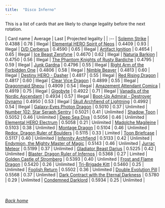 ```yaml
---
title:  "Disco Inferno"
---
```


This is a list of cards that are likely to change legality before the next rotation.

| Card name | Average | Last | Projected legality |
| :-- |
[Solemn Strike](https://db.ygoprodeck.com/card/?search=Solemn%20Strike) | 0.4388 | 0.78 | Illegal |
[Elemental HERO Spirit of Neos](https://db.ygoprodeck.com/card/?search=Elemental%20HERO%20Spirit%20of%20Neos) | 0.4409 | 0.93 | Illegal |
[D/D Cerberus](https://db.ygoprodeck.com/card/?search=D/D%20Cerberus) | 0.4590 | 0.65 | Illegal |
[Artifact Ignition](https://db.ygoprodeck.com/card/?search=Artifact%20Ignition) | 0.4654 | 0.65 | Illegal |
[Ice Beast Zerofyne](https://db.ygoprodeck.com/card/?search=Ice%20Beast%20Zerofyne) | 0.4670 | 0.62 | Illegal |
[Naturia Barkion](https://db.ygoprodeck.com/card/?search=Naturia%20Barkion) | 0.4750 | 0.56 | Illegal |
[The Phantom Knights of Rusty Bardiche](https://db.ygoprodeck.com/card/?search=The%20Phantom%20Knights%20of%20Rusty%20Bardiche) | 0.4795 | 0.59 | Illegal |
[Junk Gardna](https://db.ygoprodeck.com/card/?search=Junk%20Gardna) | 0.4796 | 0.55 | Illegal |
[Right Arm of the Forbidden One](https://db.ygoprodeck.com/card/?search=Right%20Arm%20of%20the%20Forbidden%20One) | 0.4806 | 0.58 | Illegal |
[Nimble Beaver](https://db.ygoprodeck.com/card/?search=Nimble%20Beaver) | 0.4813 | 0.60 | Illegal |
[Destiny HERO - Dasher](https://db.ygoprodeck.com/card/?search=Destiny%20HERO%20-%20Dasher) | 0.4817 | 0.55 | Illegal |
[Red Rising Dragon](https://db.ygoprodeck.com/card/?search=Red%20Rising%20Dragon) | 0.4817 | 0.60 | Illegal |
[Clear Vice Dragon](https://db.ygoprodeck.com/card/?search=Clear%20Vice%20Dragon) | 0.4899 | 0.55 | Illegal |
[Dragonmaid Sheou](https://db.ygoprodeck.com/card/?search=Dragonmaid%20Sheou) | 0.4909 | 0.54 | Illegal |
[Amazement Attendant Comica](https://db.ygoprodeck.com/card/?search=Amazement%20Attendant%20Comica) | 0.4919 | 0.75 | Illegal |
[Gigobyte](https://db.ygoprodeck.com/card/?search=Gigobyte) | 0.4922 | 0.71 | Illegal |
[Vanadis of the Nordic Ascendant](https://db.ygoprodeck.com/card/?search=Vanadis%20of%20the%20Nordic%20Ascendant) | 0.4934 | 0.57 | Illegal |
[Boot-Up Admiral - Destroyer Dynamo](https://db.ygoprodeck.com/card/?search=Boot-Up%20Admiral%20-%20Destroyer%20Dynamo) | 0.4950 | 0.53 | Illegal |
[Skull Archfiend of Lightning](https://db.ygoprodeck.com/card/?search=Skull%20Archfiend%20of%20Lightning) | 0.4992 | 0.54 | Illegal |
[Galaxy-Eyes Photon Dragon](https://db.ygoprodeck.com/card/?search=Galaxy-Eyes%20Photon%20Dragon) | 0.5010 | 0.37 | Unlimited |
[Number 102: Star Seraph Sentry](https://db.ygoprodeck.com/card/?search=Number%20102:%20Star%20Seraph%20Sentry) | 0.5021 | 0.41 | Unlimited |
[Shadow Toon](https://db.ygoprodeck.com/card/?search=Shadow%20Toon) | 0.5052 | 0.46 | Unlimited |
[Deep Sea Diva](https://db.ygoprodeck.com/card/?search=Deep%20Sea%20Diva) | 0.5056 | 0.46 | Unlimited |
[Elemental HERO Electrum](https://db.ygoprodeck.com/card/?search=Elemental%20HERO%20Electrum) | 0.5058 | 0.21 | Unlimited |
[Madolche Magileine](https://db.ygoprodeck.com/card/?search=Madolche%20Magileine) | 0.5103 | 0.38 | Unlimited |
[Montage Dragon](https://db.ygoprodeck.com/card/?search=Montage%20Dragon) | 0.5104 | 0.46 | Unlimited |
[Redox, Dragon Ruler of Boulders](https://db.ygoprodeck.com/card/?search=Redox,%20Dragon%20Ruler%20of%20Boulders) | 0.5115 | 0.33 | Limited |
[Toon Briefcase](https://db.ygoprodeck.com/card/?search=Toon%20Briefcase) | 0.5117 | 0.40 | Unlimited |
[Infernity Archfiend](https://db.ygoprodeck.com/card/?search=Infernity%20Archfiend) | 0.5133 | 0.42 | Unlimited |
[Endymion, the Mighty Master of Magic](https://db.ygoprodeck.com/card/?search=Endymion,%20the%20Mighty%20Master%20of%20Magic) | 0.5143 | 0.46 | Unlimited |
[Jurrac Meteor](https://db.ygoprodeck.com/card/?search=Jurrac%20Meteor) | 0.5199 | 0.37 | Unlimited |
[Gladiator Beast Darius](https://db.ygoprodeck.com/card/?search=Gladiator%20Beast%20Darius) | 0.5225 | 0.42 | Unlimited |
[Blaster, Dragon Ruler of Infernos](https://db.ygoprodeck.com/card/?search=Blaster,%20Dragon%20Ruler%20of%20Infernos) | 0.5368 | 0.27 | Limited |
[Golden Castle of Stromberg](https://db.ygoprodeck.com/card/?search=Golden%20Castle%20of%20Stromberg) | 0.5393 | 0.40 | Unlimited |
[Frost and Flame Dragon](https://db.ygoprodeck.com/card/?search=Frost%20and%20Flame%20Dragon) | 0.5420 | 0.26 | Unlimited |
[Tri-Brigade Kitt](https://db.ygoprodeck.com/card/?search=Tri-Brigade%20Kitt) | 0.5460 | 0.25 | Unlimited |
[Foolish Return](https://db.ygoprodeck.com/card/?search=Foolish%20Return) | 0.5502 | 0.36 | Unlimited |
[Double Evolution Pill](https://db.ygoprodeck.com/card/?search=Double%20Evolution%20Pill) | 0.5568 | 0.37 | Unlimited |
[Dark Contract with the Eternal Darkness](https://db.ygoprodeck.com/card/?search=Dark%20Contract%20with%20the%20Eternal%20Darkness) | 0.5780 | 0.29 | Unlimited |
[Condemned Darklord](https://db.ygoprodeck.com/card/?search=Condemned%20Darklord) | 0.5934 | 0.25 | Unlimited |

<br>

###### [Back home](index)